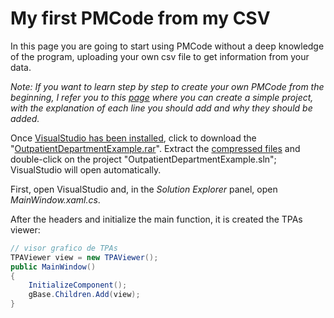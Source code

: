 # My first PMCode from my CSV

In this page you are going to start using PMCode without a deep knowledge of the program, uploading your own csv file to get information from your data.

*Note: If you want to learn step by step to create your own PMCode from the beginning, I refer you to this [page]() where you can create a simple project, with the explanation of each line you should add and why they should be added.*

Once [VisualStudio has been installed](), click  to download the  "[OutpatientDepartmentExample.rar]()". Extract the [compressed files](https://www.win-rar.com/download.html) and double-click on the project "OutpatientDepartmentExample.sln"; VisualStudio will open automatically.

First, open VisualStudio and, in the *Solution Explorer*  panel, open *MainWindow.xaml.cs*.

After the headers and initialize the main function, it is created the TPAs viewer:

``` csharp
// visor grafico de TPAs
TPAViewer view = new TPAViewer();
public MainWindow()
{
    InitializeComponent();
    gBase.Children.Add(view);
}
```